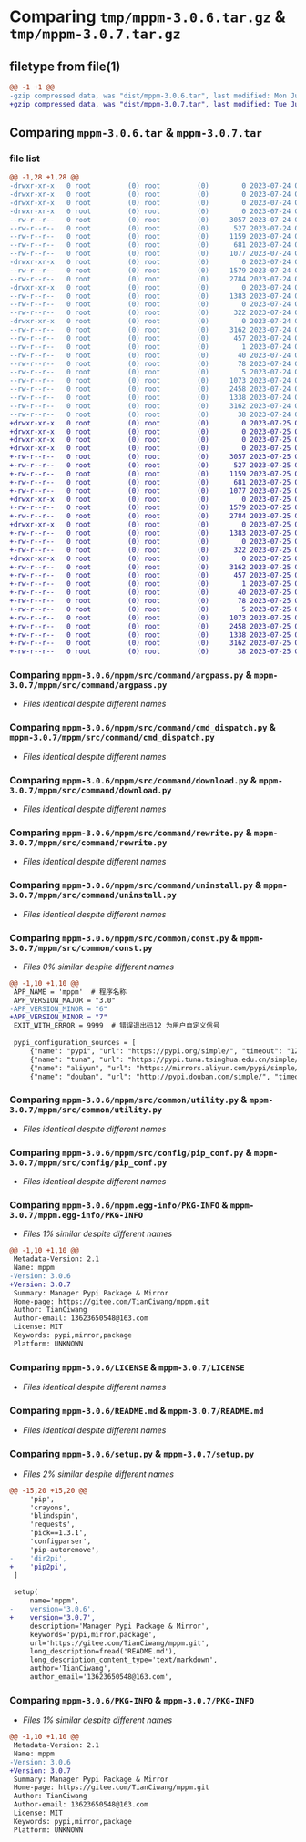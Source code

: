 # Comparing `tmp/mppm-3.0.6.tar.gz` & `tmp/mppm-3.0.7.tar.gz`

## filetype from file(1)

```diff
@@ -1 +1 @@
-gzip compressed data, was "dist/mppm-3.0.6.tar", last modified: Mon Jul 24 09:56:46 2023, max compression
+gzip compressed data, was "dist/mppm-3.0.7.tar", last modified: Tue Jul 25 01:47:33 2023, max compression
```

## Comparing `mppm-3.0.6.tar` & `mppm-3.0.7.tar`

### file list

```diff
@@ -1,28 +1,28 @@
-drwxr-xr-x   0 root         (0) root         (0)        0 2023-07-24 09:56:46.000000 mppm-3.0.6/
-drwxr-xr-x   0 root         (0) root         (0)        0 2023-07-24 09:56:46.000000 mppm-3.0.6/mppm/
-drwxr-xr-x   0 root         (0) root         (0)        0 2023-07-24 09:56:46.000000 mppm-3.0.6/mppm/src/
-drwxr-xr-x   0 root         (0) root         (0)        0 2023-07-24 09:56:46.000000 mppm-3.0.6/mppm/src/command/
--rw-r--r--   0 root         (0) root         (0)     3057 2023-07-24 09:56:14.000000 mppm-3.0.6/mppm/src/command/argpass.py
--rw-r--r--   0 root         (0) root         (0)      527 2023-07-24 09:56:14.000000 mppm-3.0.6/mppm/src/command/cmd_dispatch.py
--rw-r--r--   0 root         (0) root         (0)     1159 2023-07-24 09:56:14.000000 mppm-3.0.6/mppm/src/command/download.py
--rw-r--r--   0 root         (0) root         (0)      681 2023-07-24 09:56:14.000000 mppm-3.0.6/mppm/src/command/rewrite.py
--rw-r--r--   0 root         (0) root         (0)     1077 2023-07-24 09:56:14.000000 mppm-3.0.6/mppm/src/command/uninstall.py
-drwxr-xr-x   0 root         (0) root         (0)        0 2023-07-24 09:56:46.000000 mppm-3.0.6/mppm/src/common/
--rw-r--r--   0 root         (0) root         (0)     1579 2023-07-24 09:56:14.000000 mppm-3.0.6/mppm/src/common/const.py
--rw-r--r--   0 root         (0) root         (0)     2784 2023-07-24 09:56:14.000000 mppm-3.0.6/mppm/src/common/utility.py
-drwxr-xr-x   0 root         (0) root         (0)        0 2023-07-24 09:56:46.000000 mppm-3.0.6/mppm/src/config/
--rw-r--r--   0 root         (0) root         (0)     1383 2023-07-24 09:56:14.000000 mppm-3.0.6/mppm/src/config/pip_conf.py
--rw-r--r--   0 root         (0) root         (0)        0 2023-07-24 09:56:14.000000 mppm-3.0.6/mppm/src/__init__.py
--rw-r--r--   0 root         (0) root         (0)      322 2023-07-24 09:56:14.000000 mppm-3.0.6/mppm/run.py
-drwxr-xr-x   0 root         (0) root         (0)        0 2023-07-24 09:56:46.000000 mppm-3.0.6/mppm.egg-info/
--rw-r--r--   0 root         (0) root         (0)     3162 2023-07-24 09:56:46.000000 mppm-3.0.6/mppm.egg-info/PKG-INFO
--rw-r--r--   0 root         (0) root         (0)      457 2023-07-24 09:56:46.000000 mppm-3.0.6/mppm.egg-info/SOURCES.txt
--rw-r--r--   0 root         (0) root         (0)        1 2023-07-24 09:56:46.000000 mppm-3.0.6/mppm.egg-info/dependency_links.txt
--rw-r--r--   0 root         (0) root         (0)       40 2023-07-24 09:56:46.000000 mppm-3.0.6/mppm.egg-info/entry_points.txt
--rw-r--r--   0 root         (0) root         (0)       78 2023-07-24 09:56:46.000000 mppm-3.0.6/mppm.egg-info/requires.txt
--rw-r--r--   0 root         (0) root         (0)        5 2023-07-24 09:56:46.000000 mppm-3.0.6/mppm.egg-info/top_level.txt
--rw-r--r--   0 root         (0) root         (0)     1073 2023-07-24 09:56:14.000000 mppm-3.0.6/LICENSE
--rw-r--r--   0 root         (0) root         (0)     2458 2023-07-24 09:56:14.000000 mppm-3.0.6/README.md
--rw-r--r--   0 root         (0) root         (0)     1338 2023-07-24 09:56:14.000000 mppm-3.0.6/setup.py
--rw-r--r--   0 root         (0) root         (0)     3162 2023-07-24 09:56:46.000000 mppm-3.0.6/PKG-INFO
--rw-r--r--   0 root         (0) root         (0)       38 2023-07-24 09:56:46.000000 mppm-3.0.6/setup.cfg
+drwxr-xr-x   0 root         (0) root         (0)        0 2023-07-25 01:47:33.000000 mppm-3.0.7/
+drwxr-xr-x   0 root         (0) root         (0)        0 2023-07-25 01:47:33.000000 mppm-3.0.7/mppm/
+drwxr-xr-x   0 root         (0) root         (0)        0 2023-07-25 01:47:33.000000 mppm-3.0.7/mppm/src/
+drwxr-xr-x   0 root         (0) root         (0)        0 2023-07-25 01:47:33.000000 mppm-3.0.7/mppm/src/command/
+-rw-r--r--   0 root         (0) root         (0)     3057 2023-07-25 01:47:19.000000 mppm-3.0.7/mppm/src/command/argpass.py
+-rw-r--r--   0 root         (0) root         (0)      527 2023-07-25 01:47:19.000000 mppm-3.0.7/mppm/src/command/cmd_dispatch.py
+-rw-r--r--   0 root         (0) root         (0)     1159 2023-07-25 01:47:19.000000 mppm-3.0.7/mppm/src/command/download.py
+-rw-r--r--   0 root         (0) root         (0)      681 2023-07-25 01:47:19.000000 mppm-3.0.7/mppm/src/command/rewrite.py
+-rw-r--r--   0 root         (0) root         (0)     1077 2023-07-25 01:47:19.000000 mppm-3.0.7/mppm/src/command/uninstall.py
+drwxr-xr-x   0 root         (0) root         (0)        0 2023-07-25 01:47:33.000000 mppm-3.0.7/mppm/src/common/
+-rw-r--r--   0 root         (0) root         (0)     1579 2023-07-25 01:47:19.000000 mppm-3.0.7/mppm/src/common/const.py
+-rw-r--r--   0 root         (0) root         (0)     2784 2023-07-25 01:47:19.000000 mppm-3.0.7/mppm/src/common/utility.py
+drwxr-xr-x   0 root         (0) root         (0)        0 2023-07-25 01:47:33.000000 mppm-3.0.7/mppm/src/config/
+-rw-r--r--   0 root         (0) root         (0)     1383 2023-07-25 01:47:19.000000 mppm-3.0.7/mppm/src/config/pip_conf.py
+-rw-r--r--   0 root         (0) root         (0)        0 2023-07-25 01:47:19.000000 mppm-3.0.7/mppm/src/__init__.py
+-rw-r--r--   0 root         (0) root         (0)      322 2023-07-25 01:47:19.000000 mppm-3.0.7/mppm/run.py
+drwxr-xr-x   0 root         (0) root         (0)        0 2023-07-25 01:47:33.000000 mppm-3.0.7/mppm.egg-info/
+-rw-r--r--   0 root         (0) root         (0)     3162 2023-07-25 01:47:33.000000 mppm-3.0.7/mppm.egg-info/PKG-INFO
+-rw-r--r--   0 root         (0) root         (0)      457 2023-07-25 01:47:33.000000 mppm-3.0.7/mppm.egg-info/SOURCES.txt
+-rw-r--r--   0 root         (0) root         (0)        1 2023-07-25 01:47:33.000000 mppm-3.0.7/mppm.egg-info/dependency_links.txt
+-rw-r--r--   0 root         (0) root         (0)       40 2023-07-25 01:47:33.000000 mppm-3.0.7/mppm.egg-info/entry_points.txt
+-rw-r--r--   0 root         (0) root         (0)       78 2023-07-25 01:47:33.000000 mppm-3.0.7/mppm.egg-info/requires.txt
+-rw-r--r--   0 root         (0) root         (0)        5 2023-07-25 01:47:33.000000 mppm-3.0.7/mppm.egg-info/top_level.txt
+-rw-r--r--   0 root         (0) root         (0)     1073 2023-07-25 01:47:19.000000 mppm-3.0.7/LICENSE
+-rw-r--r--   0 root         (0) root         (0)     2458 2023-07-25 01:47:19.000000 mppm-3.0.7/README.md
+-rw-r--r--   0 root         (0) root         (0)     1338 2023-07-25 01:47:19.000000 mppm-3.0.7/setup.py
+-rw-r--r--   0 root         (0) root         (0)     3162 2023-07-25 01:47:33.000000 mppm-3.0.7/PKG-INFO
+-rw-r--r--   0 root         (0) root         (0)       38 2023-07-25 01:47:33.000000 mppm-3.0.7/setup.cfg
```

### Comparing `mppm-3.0.6/mppm/src/command/argpass.py` & `mppm-3.0.7/mppm/src/command/argpass.py`

 * *Files identical despite different names*

### Comparing `mppm-3.0.6/mppm/src/command/cmd_dispatch.py` & `mppm-3.0.7/mppm/src/command/cmd_dispatch.py`

 * *Files identical despite different names*

### Comparing `mppm-3.0.6/mppm/src/command/download.py` & `mppm-3.0.7/mppm/src/command/download.py`

 * *Files identical despite different names*

### Comparing `mppm-3.0.6/mppm/src/command/rewrite.py` & `mppm-3.0.7/mppm/src/command/rewrite.py`

 * *Files identical despite different names*

### Comparing `mppm-3.0.6/mppm/src/command/uninstall.py` & `mppm-3.0.7/mppm/src/command/uninstall.py`

 * *Files identical despite different names*

### Comparing `mppm-3.0.6/mppm/src/common/const.py` & `mppm-3.0.7/mppm/src/common/const.py`

 * *Files 0% similar despite different names*

```diff
@@ -1,10 +1,10 @@
 APP_NAME = 'mppm'  # 程序名称
 APP_VERSION_MAJOR = "3.0"
-APP_VERSION_MINOR = "6"
+APP_VERSION_MINOR = "7"
 EXIT_WITH_ERROR = 9999  # 错误退出码12 为用户自定义信号
 
 pypi_configuration_sources = [
     {"name": "pypi", "url": "https://pypi.org/simple/", "timeout": "120"},
     {"name": "tuna", "url": "https://pypi.tuna.tsinghua.edu.cn/simple/", "timeout": "60"},
     {"name": "aliyun", "url": "https://mirrors.aliyun.com/pypi/simple/", "timeout": "60"},
     {"name": "douban", "url": "http://pypi.douban.com/simple/", "timeout": "60"},
```

### Comparing `mppm-3.0.6/mppm/src/common/utility.py` & `mppm-3.0.7/mppm/src/common/utility.py`

 * *Files identical despite different names*

### Comparing `mppm-3.0.6/mppm/src/config/pip_conf.py` & `mppm-3.0.7/mppm/src/config/pip_conf.py`

 * *Files identical despite different names*

### Comparing `mppm-3.0.6/mppm.egg-info/PKG-INFO` & `mppm-3.0.7/mppm.egg-info/PKG-INFO`

 * *Files 1% similar despite different names*

```diff
@@ -1,10 +1,10 @@
 Metadata-Version: 2.1
 Name: mppm
-Version: 3.0.6
+Version: 3.0.7
 Summary: Manager Pypi Package & Mirror
 Home-page: https://gitee.com/TianCiwang/mppm.git
 Author: TianCiwang
 Author-email: 13623650548@163.com
 License: MIT
 Keywords: pypi,mirror,package
 Platform: UNKNOWN
```

### Comparing `mppm-3.0.6/LICENSE` & `mppm-3.0.7/LICENSE`

 * *Files identical despite different names*

### Comparing `mppm-3.0.6/README.md` & `mppm-3.0.7/README.md`

 * *Files identical despite different names*

### Comparing `mppm-3.0.6/setup.py` & `mppm-3.0.7/setup.py`

 * *Files 2% similar despite different names*

```diff
@@ -15,20 +15,20 @@
     'pip',
     'crayons',
     'blindspin',
     'requests',
     'pick==1.3.1',
     'configparser',
     'pip-autoremove',
-    'dir2pi',
+    'pip2pi',
 ]
 
 setup(
     name='mppm',
-    version='3.0.6',
+    version='3.0.7',
     description='Manager Pypi Package & Mirror',
     keywords='pypi,mirror,package',
     url='https://gitee.com/TianCiwang/mppm.git',
     long_description=fread('README.md'),
     long_description_content_type='text/markdown',
     author='TianCiwang',
     author_email='13623650548@163.com',
```

### Comparing `mppm-3.0.6/PKG-INFO` & `mppm-3.0.7/PKG-INFO`

 * *Files 1% similar despite different names*

```diff
@@ -1,10 +1,10 @@
 Metadata-Version: 2.1
 Name: mppm
-Version: 3.0.6
+Version: 3.0.7
 Summary: Manager Pypi Package & Mirror
 Home-page: https://gitee.com/TianCiwang/mppm.git
 Author: TianCiwang
 Author-email: 13623650548@163.com
 License: MIT
 Keywords: pypi,mirror,package
 Platform: UNKNOWN
```

